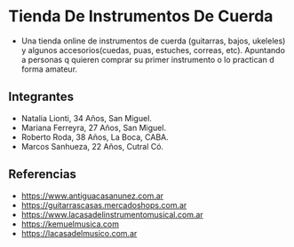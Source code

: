 # Tienda De Instrumentos De Cuerda
- Una tienda online de instrumentos de cuerda (guitarras, bajos, ukeleles) y algunos accesorios(cuedas, puas, estuches, correas, etc). Apuntando a personas q quieren comprar su primer instrumento o lo practican d forma amateur.

## Integrantes
- Natalia Lionti, 34 Años, San Miguel.
- Mariana Ferreyra, 27 Años, San Miguel.
- Roberto Roda, 38 Años, La Boca, CABA.
- Marcos Sanhueza, 22 Años, Cutral Có.

## Referencias
- https://www.antiguacasanunez.com.ar
- https://guitarrascasas.mercadoshops.com.ar
- https://www.lacasadelinstrumentomusical.com.ar
- https://kemuelmusica.com
- https://lacasadelmusico.com.ar